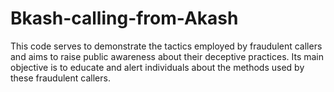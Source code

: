 # Bkash-calling-from-Akash
This code serves to demonstrate the tactics employed by fraudulent callers and aims to raise public awareness about their deceptive practices. Its main objective is to educate and alert individuals about the methods used by these fraudulent callers.
